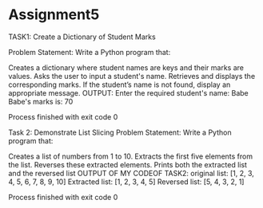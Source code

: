 # Assignment5
TASK1: Create a Dictionary of Student Marks

Problem Statement: Write a Python program that:

Creates a dictionary where student names are keys and their marks are values.
Asks the user to input a student's name.
Retrieves and displays the corresponding marks.
If the student’s name is not found, display an appropriate message.
OUTPUT: Enter the required student's name: Babe Babe's marks is: 70

Process finished with exit code 0

Task 2: Demonstrate List Slicing Problem Statement: Write a Python program that:

Creates a list of numbers from 1 to 10.
Extracts the first five elements from the list.
Reverses these extracted elements.
Prints both the extracted list and the reversed list
OUTPUT OF MY CODEOF TASK2: original list: [1, 2, 3, 4, 5, 6, 7, 8, 9, 10] Extracted list: [1, 2, 3, 4, 5] Reversed list: [5, 4, 3, 2, 1]

Process finished with exit code 0
